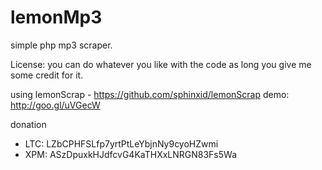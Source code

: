lemonMp3
========

simple php mp3 scraper.

License: you can do whatever you like with the code as long you give me some credit for it.

using lemonScrap - https://github.com/sphinxid/lemonScrap
demo: http://goo.gl/uVGecW

donation
- LTC: LZbCPHFSLfp7yrtPtLeYbjnNy9cyoHZwmi
- XPM: ASzDpuxkHJdfcvG4KaTHXxLNRGN83Fs5Wa

